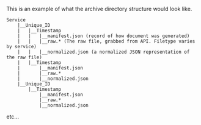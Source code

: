 This is an example of what the archive directory structure would look like.

````
Service
    |__Unique_ID
    |   |__Timestamp
    |   |   |__manifest.json (record of how document was generated)
    |   |   |__raw.* (The raw file, grabbed from API. Filetype varies by service)
    |   |   |__normalized.json (a normalized JSON representation of the raw file)
    |   |__Timestamp
    |       |__manifest.json
    |       |__raw.*
    |       |__normalized.json
    |__Unique_ID
        |__Timestamp
            |__manifest.json
            |__raw.*
            |__normalized.json
````
etc...
